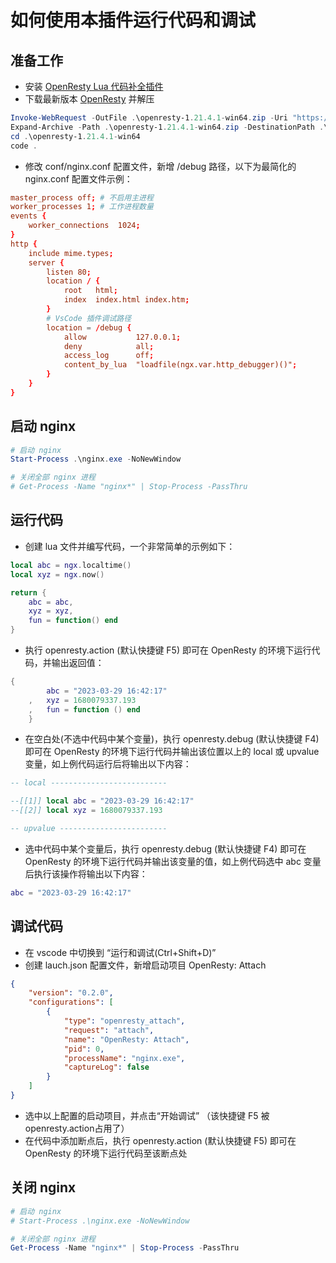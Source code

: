 
# 如何使用本插件运行代码和调试

## 准备工作

* 安装 [OpenResty Lua 代码补全插件](https://marketplace.visualstudio.com/items?itemName=killsen.openresty-vsce)
* 下载最新版本 [OpenResty](https://openresty.org/cn/download.html) 并解压

```PowerShell
Invoke-WebRequest -OutFile .\openresty-1.21.4.1-win64.zip -Uri "https://openresty.org/download/openresty-1.21.4.1-win64.zip"
Expand-Archive -Path .\openresty-1.21.4.1-win64.zip -DestinationPath .\ -Force
cd .\openresty-1.21.4.1-win64
code .
```

* 修改 conf/nginx.conf 配置文件，新增 /debug 路径，以下为最简化的 nginx.conf 配置文件示例：
```conf
master_process off; # 不启用主进程
worker_processes 1; # 工作进程数量
events {
    worker_connections  1024;
}
http {
    include mime.types;
    server {
        listen 80;
        location / {
            root   html;
            index  index.html index.htm;
        }
        # VsCode 插件调试路径
        location = /debug {
            allow           127.0.0.1;
            deny            all;
            access_log      off;
            content_by_lua  "loadfile(ngx.var.http_debugger)()";
        }
    }
}
```

## 启动 nginx

```PowerShell
# 启动 nginx
Start-Process .\nginx.exe -NoNewWindow

# 关闭全部 nginx 进程
# Get-Process -Name "nginx*" | Stop-Process -PassThru
```

## 运行代码

* 创建 lua 文件并编写代码，一个非常简单的示例如下：

```lua
local abc = ngx.localtime()
local xyz = ngx.now()

return {
    abc = abc,
    xyz = xyz,
    fun = function() end
}
```

* 执行 openresty.action (默认快捷键 F5) 即可在 OpenResty 的环境下运行代码，并输出返回值：

```lua
{
        abc = "2023-03-29 16:42:17"
    ,   xyz = 1680079337.193
    ,   fun = function () end
    }
```

* 在空白处(不选中代码中某个变量)，执行 openresty.debug (默认快捷键 F4) 即可在 OpenResty 的环境下运行代码并输出该位置以上的 local 或 upvalue 变量，如上例代码运行后将输出以下内容：

```lua
-- local --------------------------

--[[1]] local abc = "2023-03-29 16:42:17"
--[[2]] local xyz = 1680079337.193

-- upvalue ------------------------
```

* 选中代码中某个变量后，执行 openresty.debug (默认快捷键 F4) 即可在 OpenResty 的环境下运行代码并输出该变量的值，如上例代码选中 abc 变量后执行该操作将输出以下内容：

```lua
abc = "2023-03-29 16:42:17"
```

## 调试代码

* 在 vscode 中切换到 “运行和调试(Ctrl+Shift+D)”
* 创建 lauch.json 配置文件，新增启动项目 OpenResty: Attach

```json
{
    "version": "0.2.0",
    "configurations": [
        {
            "type": "openresty_attach",
            "request": "attach",
            "name": "OpenResty: Attach",
            "pid": 0,
            "processName": "nginx.exe",
            "captureLog": false
        }
    ]
}
```

* 选中以上配置的启动项目，并点击“开始调试” （该快捷键 F5 被 openresty.action占用了）
* 在代码中添加断点后，执行 openresty.action (默认快捷键 F5) 即可在 OpenResty 的环境下运行代码至该断点处

## 关闭 nginx

```PowerShell
# 启动 nginx
# Start-Process .\nginx.exe -NoNewWindow

# 关闭全部 nginx 进程
Get-Process -Name "nginx*" | Stop-Process -PassThru
```
